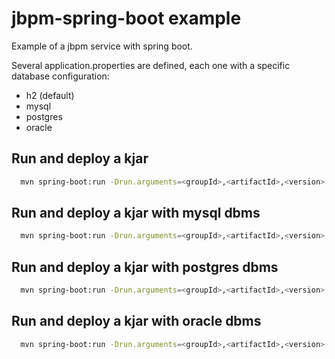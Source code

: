 jbpm-spring-boot example
=============================

Example of a jbpm service with spring boot.

Several application.properties are defined, each one with a specific database configuration:
 - h2 (default)
 - mysql
 - postgres
 - oracle


## Run and deploy a kjar

```bash
  mvn spring-boot:run -Drun.arguments=<groupId>,<artifactId>,<version>
```

## Run and deploy a kjar with mysql dbms

```bash
  mvn spring-boot:run -Drun.arguments=<groupId>,<artifactId>,<version> -Pmysql
```

## Run and deploy a kjar with postgres dbms

```bash
  mvn spring-boot:run -Drun.arguments=<groupId>,<artifactId>,<version> -Ppostgres
```

## Run and deploy a kjar with oracle dbms

```bash
  mvn spring-boot:run -Drun.arguments=<groupId>,<artifactId>,<version> -Poracle
```